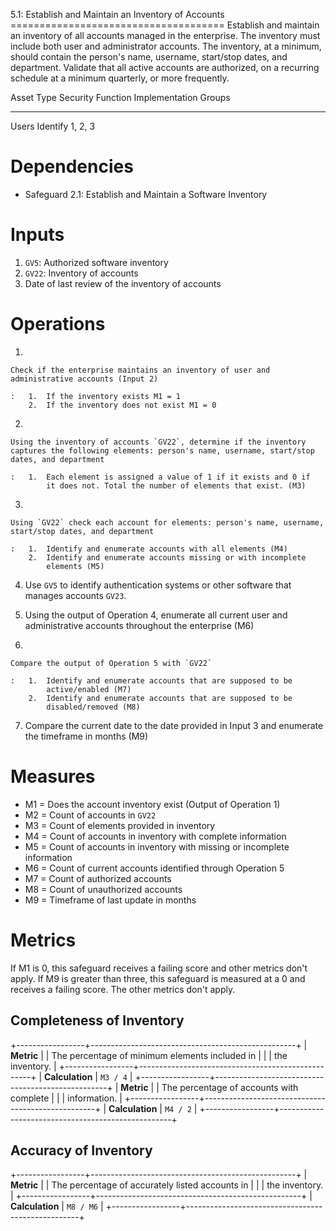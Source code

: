 5.1: Establish and Maintain an Inventory of Accounts
===================================== Establish and maintain an
inventory of all accounts managed in the enterprise. The inventory must
include both user and administrator accounts. The inventory, at a
minimum, should contain the person's name, username, start/stop dates,
and department. Validate that all active accounts are authorized, on a
recurring schedule at a minimum quarterly, or more frequently.

  Asset Type   Security Function   Implementation Groups
  ------------ ------------------- -----------------------
  Users        Identify            1, 2, 3

# Dependencies

-   Safeguard 2.1: Establish and Maintain a Software Inventory

# Inputs

1.  `GV5`: Authorized software inventory
2.  `GV22`: Inventory of accounts
3.  Date of last review of the inventory of accounts

# Operations

1.  

    Check if the enterprise maintains an inventory of user and administrative accounts (Input 2)

    :   1.  If the inventory exists M1 = 1
        2.  If the inventory does not exist M1 = 0

2.  

    Using the inventory of accounts `GV22`, determine if the inventory captures the following elements: person's name, username, start/stop dates, and department

    :   1.  Each element is assigned a value of 1 if it exists and 0 if
            it does not. Total the number of elements that exist. (M3)

3.  

    Using `GV22` check each account for elements: person's name, username, start/stop dates, and department

    :   1.  Identify and enumerate accounts with all elements (M4)
        2.  Identify and enumerate accounts missing or with incomplete
            elements (M5)

4.  Use `GV5` to identify authentication systems or other software that
    manages accounts `GV23`.

5.  Using the output of Operation 4, enumerate all current user and
    administrative accounts throughout the enterprise (M6)

6.  

    Compare the output of Operation 5 with `GV22`

    :   1.  Identify and enumerate accounts that are supposed to be
            active/enabled (M7)
        2.  Identify and enumerate accounts that are supposed to be
            disabled/removed (M8)

7.  Compare the current date to the date provided in Input 3 and
    enumerate the timeframe in months (M9)

# Measures

-   M1 = Does the account inventory exist (Output of Operation 1)
-   M2 = Count of accounts in `GV22`
-   M3 = Count of elements provided in inventory
-   M4 = Count of accounts in inventory with complete information
-   M5 = Count of accounts in inventory with missing or incomplete
    information
-   M6 = Count of current accounts identified through Operation 5
-   M7 = Count of authorized accounts
-   M8 = Count of unauthorized accounts
-   M9 = Timeframe of last update in months

# Metrics

If M1 is 0, this safeguard receives a failing score and other metrics
don\'t apply. If M9 is greater than three, this safeguard is measured at
a 0 and receives a failing score. The other metrics don\'t apply.

## Completeness of Inventory

+-----------------+---------------------------------------------------+
| **Metric**      | | The percentage of minimum elements included in  |
|                 |   the inventory.                                  |
+-----------------+---------------------------------------------------+
| **Calculation** | `M3 / 4`                                          |
+-----------------+---------------------------------------------------+
| **Metric**      | | The percentage of accounts with complete        |
|                 |   information.                                    |
+-----------------+---------------------------------------------------+
| **Calculation** | `M4 / 2`                                          |
+-----------------+---------------------------------------------------+

## Accuracy of Inventory

+-----------------+---------------------------------------------------+
| **Metric**      | | The percentage of accurately listed accounts in |
|                 |   the inventory.                                  |
+-----------------+---------------------------------------------------+
| **Calculation** | `M8 / M6`                                         |
+-----------------+---------------------------------------------------+

